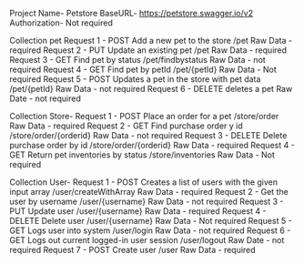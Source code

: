 Project Name- Petstore
BaseURL- https://petstore.swagger.io/v2
Authorization- Not required


Collection pet
Request 1 - POST Add a new pet to the store /pet
	Raw Data - required
Request 2 - PUT Update an existing pet /pet
  Raw Data - required
Request 3 - GET Find pet by status /pet/findbystatus
  Raw Data - not required
Request 4 - GET Find pet by petId /pet/{petId}
  Raw Data - Not required
Request 5 - POST Updates a pet in the store with pet data /pet/{petId}
  Raw Data - not required
Request 6 - DELETE deletes a pet 
  Raw Date - not required

Collection Store-
Request 1 - POST Place an order for a pet /store/order
	Raw Data - required
Request 2 - GET Find purchase order y id /store/order/{orderid}
  Raw Data - not required
Request 3 - DELETE Delete purchase order by id /store/order/{orderid}
  Raw Data - required
Request 4 - GET Return pet inventories by status /store/inventories
  Raw Data - Not required

Collection User-
Request 1 - POST Creates a list of users with the given input array /user/createWithArray
	Raw Data - required
Request 2 - Get the user by username /user/{username}
  Raw Data - not required
Request 3 - PUT Update user /user/{username}
  Raw Data - required
Request 4 - DELETE Delete user /user/{username}
  Raw Data - Not required
Request 5 - GET Logs user into system /user/login
  Raw Data - not required
Request 6 - GET Logs out current logged-in user session /user/logout
  Raw Date - not required
Request 7 - POST Create user /user
  Raw Data - required
